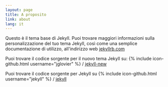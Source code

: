 ```yaml
---
layout: page
title: A proposito
link: about
lang: it
---
```


Questo è il tema base di Jekyll. Puoi trovare maggiori informazioni sulla personalizzazione del tuo tema Jekyll, così come una semplice documentazione di utilizzo, all'indirizzo web [jekyllrb.com](http://jekyllrb.com/)

Puoi trovare il codice sorgente per il nuovo tema Jekyll su:
{% include icon-github.html username="jglovier" %} /
[jekyll-new](https://github.com/jglovier/jekyll-new)

Puoi trovare il codice sorgente per Jekyll su
{% include icon-github.html username="jekyll" %} /
[jekyll](https://github.com/jekyll/jekyll)
